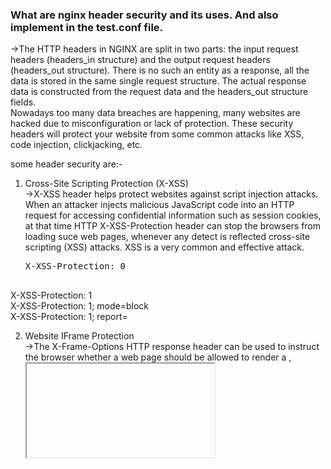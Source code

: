 ### What are nginx header security and its uses. And also implement in the test.conf file.
->The HTTP headers in NGINX are split in two parts: the input request headers (headers_in structure) and the output request headers (headers_out structure). There is no such an entity as a response, all the data is stored in the same single request structure. The actual response data is constructed from the request data and the headers_out structure fields.<br/>
Nowadays too many data breaches are happening, many websites are hacked due to misconfiguration or lack of protection. These security headers will protect your website from some common attacks like XSS, code injection, clickjacking, etc.<br/>

some header security are:-<br/>
1. Cross-Site Scripting Protection (X-XSS)<br/>
->X-XSS header helps protect websites against script injection attacks. When an attacker injects malicious JavaScript code into an HTTP request for accessing confidential information such as session cookies, at that time HTTP X-XSS-Protection header can stop the browsers from loading suce web pages, whenever any detect is reflected cross-site scripting (XSS) attacks. XSS is a very common and effective attack.<br/>
   <pre>X-XSS-Protection: 0 <br/>
  X-XSS-Protection: 1 <br/>
  X-XSS-Protection: 1; mode=block <br/>
  X-XSS-Protection: 1; report=<reporting-uri></pre>
  <br/>

2. Website IFrame Protection<br/>
->The X-Frame-Options HTTP response header can be used to instruct the browser whether a web page should be allowed to render a <frame>, <iframe>, <embed> or <object> element on website or not.<br/>
  <pre>X-Frame-Options: DENY <br/>
  X-Frame-Options: SAMEORIGIN</pre>
  <br/>

3. Preventing Content-Type Sniffing<br/>
->X-Content-Type-Options response header prevents the browser from MIME-sniffing a response away from the declared content-type.
  <pre>X-Content-Type-Options: nosniff </pre><br/>

4. Content Security Policy<br/>
->Content-Security-Policy header is used to instruct the browser to load only the allowed content defined in the policy.<br/>
<pre>Content-Security-Policy: <policy-directive>; <policy-directive></pre><br/>

Steps:<br/>
create localhost.conf file inside /etc/nginx/sites-available<br/>
<pre>sudo nano localhost.conf</pre><br/>
Add below line in localhost.conf<br/>
<pre>server {<br/>
        listen 80;<br/>
       # listen [::]:80;<br/>
        root /var/www/localhost/html;<br/>
        index index.html index.htm index.nginx-debian.html;<br/>
        server_name localhost;<br/>
        location / {<br/>
                try_files $uri $uri/ =404;<br/>
        }<br/>
        access_log /var/log/nginx/test.log;<br/>
        error_log /var/log/nginx/test-error.log;<br/>
        # Some security headers.<br/>
        add_header Referrer-Policy "strict-origin";<br/>
        add_header X-XSS-Protection "1; mode=block";<br/>
        add_header X-Frame-Options "SAMEORIGIN";<br/>
        add_header X-Content-Type-Options nosniff;<br/>

}
</pre>
<br/>

![localhost conf](https://user-images.githubusercontent.com/53372486/142030766-101414d4-2f83-4a83-ae33-879baef30432.png)<br/>

creating a link from it to the sites-enabled directory, which Nginx reads from during startup<br/>
<pre>sudo ln -rs /etc/nginx/sites-available/localhost.conf /etc/nginx/sites-enabled/</pre><br/>
For testing<br/>
    <pre>sudo nginx -t</pre>   
    <br/>

![check error](https://user-images.githubusercontent.com/53372486/142030777-8a06f67b-7124-440f-b180-c50b7409d498.png)<br/>

Restart nginx<br/>
<pre>sudo systemctl restart nginx</pre><br/>
<pre>sudo systemctl status nginx</pre><br/>

![status](https://user-images.githubusercontent.com/53372486/142030784-0cebe88e-e51f-4544-9248-0c3dd61192bf.png)<br/>

Display<br/>
open web browser > inspect > click on network > check header response<br/>

![response header](https://user-images.githubusercontent.com/53372486/142030790-03022c4a-aa9d-4b8f-a267-ef5966d9bfbc.png)
